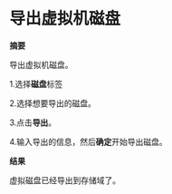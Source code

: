 # 导出虚拟机磁盘

**摘要**

导出虚拟机磁盘。

1.选择**磁盘**标签

2.选择想要导出的磁盘。

3.点击**导出**。

4.输入导出的信息，然后**确定**开始导出磁盘。

**结果**

虚拟磁盘已经导出到存储域了。

